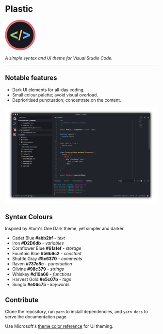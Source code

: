 # Plastic

<img src="images/icon.png" width="100" height="100" alt="Logo">

_A simple syntax and UI theme for Visual Studio Code._

---

## Notable features

* Dark UI elements for all-day coding.
* Small colour palette; avoid visual overload.
* Deprioritised punctuation; concentrate on the content.

<img src="docs/screenshot-min.png" width="500" alt="Screenshot">

## Syntax Colours

Inspired by Atom's One Dark theme, yet simpler and darker.

* Cadet Blue **#abb2bf** - _text_
* Iron **#D2D6db** - _variables_
* Cornflower Blue **#61afef** - _storage_
* Fountain Blue **#56b6c2** - _constant_
* Shuttle Gray **#5c6370** - _comments_
* Raven **#737c8c** - _punctuation_
* Olivine **#98c379** - _strings_
* Whiskey **#d19a66** - _functions_
* Harvest Gold **#e5c07b** - _tags_
* Sunglo **#e06c75** - _keywords_

## Contribute

Clone the repository, run `yarn` to install dependencies, and `yarn docs` to serve the documentation page.

Use Microsoft's [theme color reference](https://code.visualstudio.com/docs/getstarted/theme-color-reference) for UI theming.
